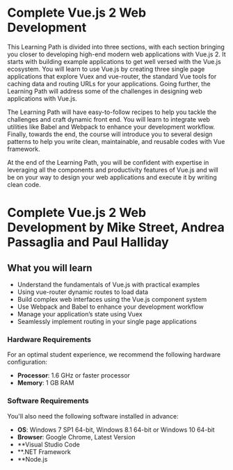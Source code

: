# Complete Vue.js 2 Web Development
This Learning Path is divided into three sections, with each section bringing you closer to developing high-end modern web applications with Vue.js 2. It starts with building example applications to get well versed with the Vue.js ecosystem. You will learn to use Vue.js by creating three single page applications that explore Vuex and vue-router, the standard Vue tools for caching data and routing URLs for your applications. Going further, the Learning Path will address some of the challenges in designing web applications with Vue.js. 

The Learning Path will have easy-to-follow recipes to help you tackle the challenges and craft dynamic front end. You will learn to integrate web utilities like Babel and Webpack to enhance your development workflow. Finally, towards the end, the course will introduce you to several design patterns to help you write clean, maintainable, and reusable codes with Vue framework. 

At the end of the Learning Path, you will be confident with expertise in leveraging all the components and productivity features of Vue.js and will be on your way to design your web applications and execute it by writing clean code.
<br>
# Complete Vue.js 2 Web Development by **Mike Street, Andrea Passaglia and Paul Halliday**

## What you will learn
* Understand the fundamentals of Vue.js with practical examples
* Using vue-router dynamic routes to load data 
* Build complex web interfaces using the Vue.js component system
* Use Webpack and Babel to enhance your development workflow
* Manage your application’s state using Vuex 
* Seamlessly implement routing in your single page applications

### Hardware Requirements
For an optimal student experience, we recommend the following hardware configuration:
* **Processor**: 1.6 GHz or faster processor
* **Memory**: 1 GB RAM

### Software Requirements
You'll also need the following software installed in advance:
* **OS**: Windows 7 SP1 64-bit, Windows 8.1 64-bit or Windows 10 64-bit
* **Browser**: Google Chrome, Latest Version
* **Visual Studio Code
* **.NET Framework
* **Node.js
